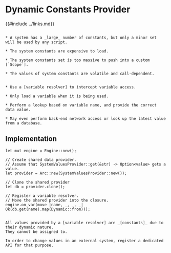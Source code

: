 Dynamic Constants Provider
=========================

{{#include ../links.md}}


```admonish info "Usage scenario"

* A system has a _large_ number of constants, but only a minor set will be used by any script.

* The system constants are expensive to load.

* The system constants set is too massive to push into a custom [`Scope`].

* The values of system constants are volatile and call-dependent.
```

```admonish abstract "Key concepts"

* Use a [variable resolver] to intercept variable access.

* Only load a variable when it is being used.

* Perform a lookup based on variable name, and provide the correct data value.

* May even perform back-end network access or look up the latest value from a database.
```


Implementation
--------------

```rust,no_run
let mut engine = Engine::new();

// Create shared data provider.
// Assume that SystemValuesProvider::get(&str) -> Option<value> gets a value.
let provider = Arc::new(SystemValuesProvider::new());

// Clone the shared provider
let db = provider.clone();

// Register a variable resolver.
// Move the shared provider into the closure.
engine.on_var(move |name, _, _, _| Ok(db.get(name).map(Dynamic::from)));
```


```admonish note.small "Values are constants"

All values provided by a [variable resolver] are _[constants]_ due to their dynamic nature.
They cannot be assigned to.

In order to change values in an external system, register a dedicated API for that purpose.
```
